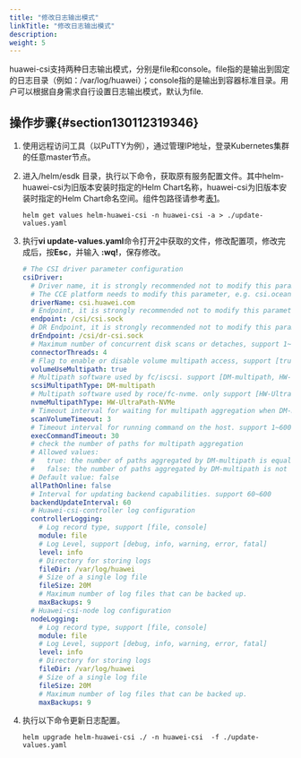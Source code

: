 ```yaml
---
title: "修改日志输出模式"
linkTitle: "修改日志输出模式"
description: 
weight: 5
---
```


huawei-csi支持两种日志输出模式，分别是file和console。file指的是输出到固定的日志目录（例如：/var/log/huawei）；console指的是输出到容器标准目录。用户可以根据自身需求自行设置日志输出模式，默认为file.

## 操作步骤{#section130112319346}

1.  使用远程访问工具（以PuTTY为例），通过管理IP地址，登录Kubernetes集群的任意master节点。
2.  <a name="li1037712113474"></a>进入/helm/esdk 目录，执行以下命令，获取原有服务配置文件。其中helm-huawei-csi为旧版本安装时指定的Helm Chart名称，huawei-csi为旧版本安装时指定的Helm Chart命名空间。组件包路径请参考[表1](/v4.5.0/installation-and-deployment/installation-preparations/downloading-the-huawei-csi-software-package#zh-cn_topic_0150885197_table17200162435412)。

    ```
    helm get values helm-huawei-csi -n huawei-csi -a > ./update-values.yaml
    ```

3.  执行**vi update-values.yaml**命令打开[2](#li1037712113474)中获取的文件，修改配置项，修改完成后，按**Esc**，并输入  **:wq!**，保存修改。

    ```yaml
    # The CSI driver parameter configuration
    csiDriver:
      # Driver name, it is strongly recommended not to modify this parameter
      # The CCE platform needs to modify this parameter, e.g. csi.oceanstor.com
      driverName: csi.huawei.com
      # Endpoint, it is strongly recommended not to modify this parameter
      endpoint: /csi/csi.sock
      # DR Endpoint, it is strongly recommended not to modify this parameter
      drEndpoint: /csi/dr-csi.sock
      # Maximum number of concurrent disk scans or detaches, support 1~10
      connectorThreads: 4
      # Flag to enable or disable volume multipath access, support [true, false]
      volumeUseMultipath: true
      # Multipath software used by fc/iscsi. support [DM-multipath, HW-UltraPath, HW-UltraPath-NVMe]
      scsiMultipathType: DM-multipath
      # Multipath software used by roce/fc-nvme. only support [HW-UltraPath-NVMe]
      nvmeMultipathType: HW-UltraPath-NVMe
      # Timeout interval for waiting for multipath aggregation when DM-multipath is used on the host. support 1~600
      scanVolumeTimeout: 3
      # Timeout interval for running command on the host. support 1~600
      execCommandTimeout: 30
      # check the number of paths for multipath aggregation
      # Allowed values:
      #   true: the number of paths aggregated by DM-multipath is equal to the number of online paths
      #   false: the number of paths aggregated by DM-multipath is not checked.
      # Default value: false
      allPathOnline: false
      # Interval for updating backend capabilities. support 60~600
      backendUpdateInterval: 60
      # Huawei-csi-controller log configuration
      controllerLogging:
        # Log record type, support [file, console]
        module: file
        # Log Level, support [debug, info, warning, error, fatal]
        level: info
        # Directory for storing logs
        fileDir: /var/log/huawei
        # Size of a single log file
        fileSize: 20M
        # Maximum number of log files that can be backed up.
        maxBackups: 9
      # Huawei-csi-node log configuration
      nodeLogging:
        # Log record type, support [file, console]
        module: file
        # Log Level, support [debug, info, warning, error, fatal]
        level: info
        # Directory for storing logs
        fileDir: /var/log/huawei
        # Size of a single log file
        fileSize: 20M
        # Maximum number of log files that can be backed up.
        maxBackups: 9
    ```

4.  执行以下命令更新日志配置。

    ```
    helm upgrade helm-huawei-csi ./ -n huawei-csi  -f ./update-values.yaml
    ```

